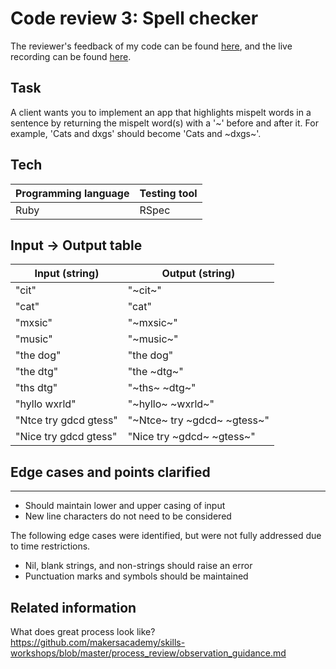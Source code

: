 # Code review 3: Spell checker

The reviewer's feedback of my code can be found [here](Ruby/2020-04-17-Orange_Jynx_27-feedback.pdf), 
and the live recording can be found [here](https://www.youtube.com/watch?v=Fehc2HlOc6M).

## Task

A client wants you to implement an app that highlights mispelt words in a sentence by returning the mispelt word(s) with a '~' before and after it. For example, 'Cats and dxgs' should become 'Cats and ~dxgs~'.

## Tech

| Programming language | Testing tool |
| --- |--- |
| Ruby | RSpec |

## Input -> Output table

| Input (string) | Output (string) |
| --- |--- |
| "cit" | "~cit~" |
|"cat" | "cat" |
|"mxsic" | "~mxsic~" |
|"music" | "~music~" |
|"the dog" | "the dog" |
|"the dtg" | "the ~dtg~" |
|"ths dtg" | "~ths~ ~dtg~" |
|"hyllo wxrld" | "~hyllo~ ~wxrld~" |
|"Ntce try gdcd gtess" | "~Ntce~ try ~gdcd~ ~gtess~" |
|"Nice try gdcd gtess" | "Nice try ~gdcd~ ~gtess~" |

## Edge cases and points clarified
---------
- Should maintain lower and upper casing of input
- New line characters do not need to be considered

The following edge cases were identified, but were not fully addressed due to time restrictions.

- Nil, blank strings, and non-strings should raise an error
- Punctuation marks and symbols should be maintained

## Related information

What does great process look like? https://github.com/makersacademy/skills-workshops/blob/master/process_review/observation_guidance.md



